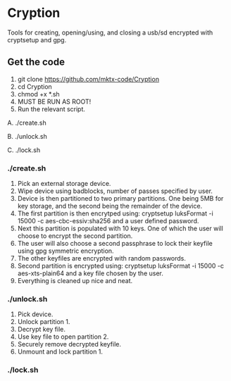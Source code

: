 # Cryption
Tools for creating, opening/using, and closing a usb/sd encrypted with cryptsetup and gpg. 


## Get the code
1. git clone https://github.com/mktx-code/Cryption
2. cd Cryption
3. chmod +x *.sh
4. MUST BE RUN AS ROOT!
5. Run the relevant script.

  A. ./create.sh
  
  B. ./unlock.sh
  
  C. ./lock.sh




### ./create.sh

1. Pick an external storage device. 
2. Wipe device using badblocks, number of passes specified by user. 
3. Device is then partitioned to two primary partitions. One being 5MB for key storage, and the second being the remainder of the device. 
4. The first partition is then encrytped using: cryptsetup luksFormat -i 15000 -c aes-cbc-essiv:sha256 and a user defined password. 
5. Next this partition is populated with 10 keys. One of which the user will choose to encrypt the second partition. 
6. The user will also choose a second passphrase to lock their keyfile using gpg symmetric encryption. 
7. The other keyfiles are encrypted with random passwords. 
8. Second partition is encrypted using: cryptsetup luksFormat -i 15000 -c aes-xts-plain64 and a key file chosen by the user.
9. Everything is cleaned up nice and neat.

### ./unlock.sh

1. Pick device.
2. Unlock partition 1.
3. Decrypt key file.
4. Use key file to open partition 2.
5. Securely remove decrypted keyfile.
6. Unmount and lock partition 1.

### ./lock.sh


